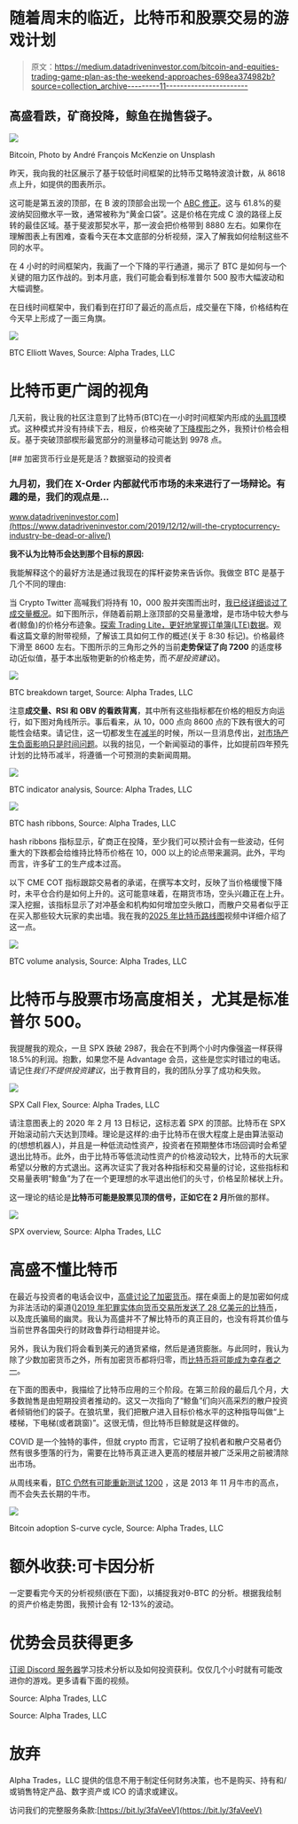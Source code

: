 # 随着周末的临近，比特币和股票交易的游戏计划

> 原文：<https://medium.datadriveninvestor.com/bitcoin-and-equities-trading-game-plan-as-the-weekend-approaches-698ea374982b?source=collection_archive---------11----------------------->

## 高盛看跌，矿商投降，鲸鱼在抛售袋子。

![](img/aaf15eec75cc630dc72efb0f25103d70.png)

Bitcoin, Photo by André François McKenzie on Unsplash

昨天，我向我的社区展示了基于较低时间框架的比特币艾略特波浪计数，从 8618 点上升，如提供的图表所示。

这可能是第五波的顶部，在 B 波的顶部会出现一个 [ABC 修正](https://www.babypips.com/learn/forex/corrective-waves)。这与 61.8%的斐波纳契回撤水平一致，通常被称为“黄金口袋”。这是价格在完成 C 浪的路径上反转的最佳区域。基于斐波那契水平，那一波会把价格带到 8880 左右。如果你在理解图表上有困难，查看今天在本文底部的分析视频，深入了解我如何绘制这些不同的水平。

在 4 小时的时间框架内，我画了一个下降的平行通道，揭示了 BTC 是如何与一个关键的阻力区作战的。到本月底，我们可能会看到标准普尔 500 股市大幅波动和大幅调整。

在日线时间框架中，我们看到在打印了最近的高点后，成交量在下降，价格结构在今天早上形成了一面三角旗。

![](img/5b7727b5f0330eec03b7048719a5b0b8.png)

BTC Elliott Waves, Source: Alpha Trades, LLC

# 比特币更广阔的视角

几天前，我让我的社区注意到了比特币(BTC)在一小时时间框架内形成的[头肩顶](https://www.investopedia.com/terms/h/head-shoulders.asp)模式。这种模式并没有持续下去，相反，价格突破了[下降楔形](https://en.wikipedia.org/wiki/Wedge_pattern)之外，我预计价格会相反。基于突破顶部楔形最宽部分的测量移动可能达到 9978 点。

[](https://www.datadriveninvestor.com/2019/12/12/will-the-cryptocurrency-industry-be-dead-or-alive/) [## 加密货币行业是死是活？数据驱动的投资者

### 九月初，我们在 X-Order 内部就代币市场的未来进行了一场辩论。有趣的是，我们的观点是…

www.datadriveninvestor.com](https://www.datadriveninvestor.com/2019/12/12/will-the-cryptocurrency-industry-be-dead-or-alive/) 

**我不认为比特币会达到那个目标的原因:**

我能解释这个的最好方法是通过我现在的挥杆姿势来告诉你。我做空 BTC 是基于几个不同的理由:

当 Crypto Twitter 高喊我们将持有 10，000 股并突围而出时，[我已经详细谈过了成交量概况](https://youtu.be/xNRnXJN7ZJo)。如下图所示，伴随着前期上涨顶部的交易量激增，是市场中较大参与者(鲸鱼)的价格分布迹象。[探索 Trading Lite，更好地掌握订单簿(LTE)数据](https://tradinglite.com/)。观看这篇文章的附带视频，了解该工具如何工作的概述(关于 8:30 标记)。价格最终下滑至 8600 左右。下图所示的三角形之外的当前**走势保证了向 7200** 的适度移动(近似值，基于本出版物更新的价格走势，而*不是投资建议*)。

![](img/032d74d903865c860d6c4d6727952214.png)

BTC breakdown target, Source: Alpha Trades, LLC

注意**成交量、RSI 和 OBV 的看跌背离**，其中所有这些指标都在价格的相反方向运行，如下图对角线所示。事后看来，从 10，000 点向 8600 点的下跌有很大的可能性会结束。请记住，这一切都发生在[减半](https://www.coindesk.com/bitcoin-halving-explainer)的时候，所以一旦消息传出，[对市场产生负面影响只是时间问题](https://www.newsbtc.com/2020/05/13/post-bitcoin-halving-miners-have-dumped-5m-more-btc-than-before/)。以我的拙见，一个新闻驱动的事件，比如提前四年预先计划的比特币减半，将遵循一个可预测的卖新闻周期。

![](img/b9cac582e0363faabe21c770aed0f652.png)

BTC indicator analysis, Source: Alpha Trades, LLC

![](img/e35328bbac7693db41c5ccf3341277fb.png)

BTC hash ribbons, Source: Alpha Trades, LLC

hash ribbons 指标显示，矿商正在投降，至少我们可以预计会有一些波动，任何重大的下跌都会给维持比特币价格在 10，000 以上的论点带来漏洞。此外，平均而言，许多矿工的生产成本过高。

以下 CME COT 指标跟踪交易者的承诺，在撰写本文时，反映了当价格缓慢下降时，未平仓合约是如何上升的。这可能意味着，在期货市场，空头兴趣正在上升。深入挖掘，该指标显示了对冲基金和机构如何增加空头敞口，而散户交易者似乎正在买入那些较大玩家的卖出墙。我在我的[2025 年比特币路线图](https://www.youtube.com/watch?v=TLKVdaPlsDE)视频中详细介绍了这一点。

![](img/778e4b13b0c5fe6f8bfab18dc76a66fa.png)

BTC volume analysis, Source: Alpha Trades, LLC

# 比特币与股票市场高度相关，尤其是标准普尔 500。

我提醒我的观众，一旦 SPX 跌破 2987，我会在不到两个小时内像强盗一样获得 18.5%的利润。抱歉，如果您不是 Advantage 会员，这些是您实时错过的电话。请记住*我们不提供投资建议*，出于教育目的，我的团队分享了成功和失败。

![](img/7e6573b0d25483f5487ac43be21bee21.png)

SPX Call Flex, Source: Alpha Trades, LLC

请注意图表上的 2020 年 2 月 13 日标记，这标志着 SPX 的顶部。比特币在 SPX 开始滚动前六天达到顶峰。理论是这样的:由于比特币在很大程度上是由算法驱动的(想想机器人)，并且是一种低流动性资产，投资者在预期整体市场回调时会希望退出比特币。此外，由于比特币等低流动性资产的价格波动较大，比特币的大玩家希望以分散的方式退出。这再次证实了我对各种指标和交易量的讨论，这些指标和交易量表明“鲸鱼”为了在一个更理想的水平退出他们的头寸，价格呈阶梯状上升。

这一理论的结论是**比特币可能是股票见顶的信号，正如它在 2 月**所做的那样。

![](img/18a13b922514c06abef5536172093f91.png)

SPX overview, Source: Alpha Trades, LLC

# 高盛不懂比特币

在最近与投资者的电话会议中，[高盛讨论了加密货币](https://www.coindesk.com/goldman-sachs-cryptocurrencies-are-not-an-asset-class)。摆在桌面上的是加密如何成为非法活动的渠道([)2019 年犯罪实体向货币交易所发送了 28 亿美元的比特币](https://www.technologyreview.com/2020/01/16/130843/cryptocurrency-money-laundering-exchanges/)，以及庞氏骗局的幽灵。我认为高盛并不了解比特币的真正目的，也没有将其价值与当前世界各国央行的财政鲁莽行动相提并论。

另外，我认为我们将会看到美元的通货紧缩，然后是通货膨胀。与此同时，我认为除了少数加密货币之外，所有加密货币都将归零，而[比特币将可能成为幸存者之一](https://www.datadriveninvestor.com/2020/05/26/bitcoin-roadmap-to-2025/)。

在下面的图表中，我描绘了比特币应用的三个阶段。在第三阶段的最后几个月，大多数抛售是由短期投资者推动的。这又一次指向了“鲸鱼”们向兴高采烈的散户投资者倾销他们的袋子。在狼坑里，我们把散户进入目标价格水平的这种指导叫做“上楼梯，下电梯(或者跳窗)”。这很无情，但比特币巨鲸就是这样做的。

COVID 是一个独特的事件，但就 crypto 而言，它证明了投机者和散户交易者仍然有很多堕落的行为，需要在比特币真正进入更高的楼层并被广泛采用之前被清除出市场。

从周线来看，[BTC 仍然有可能重新测试 1200](https://www.datadriveninvestor.com/2020/05/26/bitcoin-roadmap-to-2025/) ，这是 2013 年 11 月牛市的高点，而不会失去长期的牛市。

![](img/0c06118501d2b1d088f89be63b9abe62.png)

Bitcoin adoption S-curve cycle, Source: Alpha Trades, LLC

# 额外收获:可卡因分析

一定要看完今天的分析视频(嵌在下面)，以捕捉我对θ-BTC 的分析。根据我绘制的资产价格走势图，我预计会有 12-13%的波动。

# 优势会员获得更多

[订阅 Discord 服务器](https://bit.ly/2KJ1oor)学习技术分析以及如何投资获利。仅仅几个小时就有可能改进你的游戏。更多请看下面的视频。

Source: Alpha Trades, LLC

Source: Alpha Trades, LLC

# 放弃

Alpha Trades，LLC 提供的信息不用于制定任何财务决策，也不是购买、持有和/或销售特定产品、数字资产或 ICO 的请求或建议。

访问我们的完整服务条款:[https://bit.ly/3faVeeV](https://bit.ly/3faVeeV)